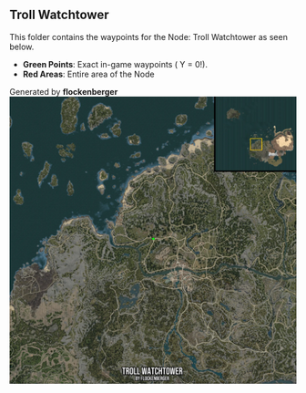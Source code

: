 ## Troll Watchtower
This folder contains the waypoints for the Node: Troll Watchtower as seen below.

- **Green Points**: Exact in-game waypoints ( Y = 0!).
- **Red Areas**: Entire area of the Node

Generated by **flockenberger**
![by_flockenberger](./Preview.webp)